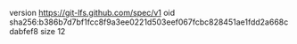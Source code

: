 version https://git-lfs.github.com/spec/v1
oid sha256:b386b7d7bf1fcc8f9a3ee0221d503eef067fcbc828451ae1fdd2a668cdabfef8
size 12
